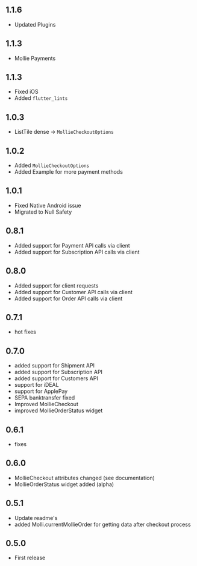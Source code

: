 ## 1.1.6
* Updated Plugins
## 1.1.3
* Mollie Payments
## 1.1.3
* Fixed iOS 
* Added `flutter_lints`
## 1.0.3
* ListTile dense -> `MollieCheckoutOptions`
## 1.0.2
* Added `MollieCheckoutOptions`
* Added Example for more payment methods
## 1.0.1

* Fixed Native Android issue
* Migrated to Null Safety
## 0.8.1

* Added support for Payment API calls via client
* Added support for Subscription API calls via client

## 0.8.0

* Added support for client requests
* Added support for Customer API calls via client
* Added support for Order API calls via client

## 0.7.1

* hot fixes

## 0.7.0

* added support for Shipment API
* added support for Subscription API
* added support for Customers API
* support for iDEAL
* support for ApplePay
* SEPA banktransfer fixed
* Improved MollieCheckout
* improved MollieOrderStatus widget

## 0.6.1

* fixes

## 0.6.0

* MollieCheckout attributes changed (see documentation)
* MollieOrderStatus widget added (alpha)

## 0.5.1

* Update readme's
* added Molli.currentMollieOrder for getting data after checkout process

## 0.5.0

* First release

